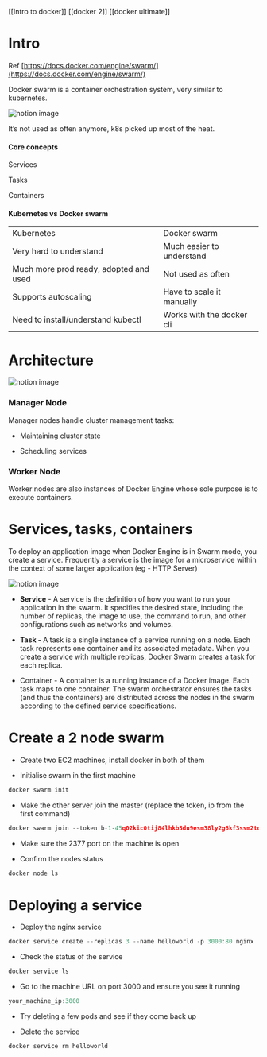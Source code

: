 [[Intro to docker]]
[[docker 2]]
[[docker ultimate]]
# Intro

Ref [https://docs.docker.com/engine/swarm/](https://docs.docker.com/engine/swarm/)

Docker swarm is a container orchestration system, very similar to kubernetes.

![notion image](https://www.notion.so/image/https%3A%2F%2Fprod-files-secure.s3.us-west-2.amazonaws.com%2F085e8ad8-528e-47d7-8922-a23dc4016453%2Fe2bd9248-9ff7-4855-99fb-63afd52e7219%2FeJiZxESrQu-E-DNl7S3Nlw.webp?table=block&id=a0a956e3-9af7-4f8d-aab8-4b2c6e86a141&cache=v2)

It’s not used as often anymore, k8s picked up most of the heat.

#### Core concepts

Services

Tasks

Containers

#### Kubernetes vs Docker swarm

|   |   |
|---|---|
|Kubernetes|Docker swarm|
|Very hard to understand|Much easier to understand|
|Much more prod ready, adopted and used|Not used as often|
|Supports autoscaling|Have to scale it manually|
|Need to install/understand kubectl|Works with the docker cli|
# Architecture

![notion image](https://www.notion.so/image/https%3A%2F%2Fprod-files-secure.s3.us-west-2.amazonaws.com%2F085e8ad8-528e-47d7-8922-a23dc4016453%2Fbe1569ad-51ef-48bd-9fd8-01e3f11c3432%2Fswarm-diagram.webp?table=block&id=a3b18027-1f74-4e7c-a730-8de851750ae8&cache=v2)

### Manager Node

Manager nodes handle cluster management tasks:

- Maintaining cluster state

- Scheduling services

### Worker Node

Worker nodes are also instances of Docker Engine whose sole purpose is to execute containers.

# Services, tasks, containers

To deploy an application image when Docker Engine is in Swarm mode, you create a service. Frequently a service is the image for a microservice within the context of some larger application (eg - HTTP Server)

![notion image](https://www.notion.so/image/https%3A%2F%2Fprod-files-secure.s3.us-west-2.amazonaws.com%2F085e8ad8-528e-47d7-8922-a23dc4016453%2Fd95ff778-b2c9-4298-bb21-ccc427f267fb%2Fservices-diagram.webp?table=block&id=14fc1df4-52cf-4cd4-8766-4d1c25cbb9bd&cache=v2)

- **Service** - A service is the definition of how you want to run your application in the swarm. It specifies the desired state, including the number of replicas, the image to use, the command to run, and other configurations such as networks and volumes.

- **Task -** A task is a single instance of a service running on a node. Each task represents one container and its associated metadata. When you create a service with multiple replicas, Docker Swarm creates a task for each replica.

- Container - A container is a running instance of a Docker image. Each task maps to one container. The swarm orchestrator ensures the tasks (and thus the containers) are distributed across the nodes in the swarm according to the defined service specifications.
# Create a 2 node swarm

- Create two EC2 machines, install docker in both of them

- Initialise swarm in the first machine

```javascript
docker swarm init
```

- Make the other server join the master (replace the token, ip from the first command)

```javascript
docker swarm join --token b-1-45q02kic0tij84lhkb5du9esm38ly2g6kf3ssm2tq1l6uhwp2s-1i8892561cmfyntnatx97ub1b 192.168.65.3:2377
```

- Make sure the 2377 port on the machine is open

- Confirm the nodes status

```javascript
docker node ls
```
# Deploying a service

- Deploy the nginx service

```javascript
docker service create --replicas 3 --name helloworld -p 3000:80 nginx
```

- Check the status of the service

```javascript
docker service ls
```

- Go to the machine URL on port 3000 and ensure you see it running

```javascript
your_machine_ip:3000
```

- Try deleting a few pods and see if they come back up

- Delete the service

```javascript
docker service rm helloworld
```



